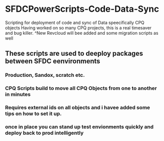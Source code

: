 # SFDCPowerScripts-Code-Data-Sync
Scripting for deployment of code and sync of Data speecifically CPQ objects 
Having worked on so many CPQ projects, this is a real timesaver and bug killer. 
^New Revcloud will bee added and some migration scripts as well
## These scripts are used to deeploy packages between SFDC eenvironments 
### Production, Sandox, scratch etc.  
### CPQ Scripts build to move all CPQ Objects from one to another in minutes 
### Requires external ids on all objects and i havee added some tips on how to set it up.
### once in place you can stand up test envionments quickly and deploy back to prod intelligently 




